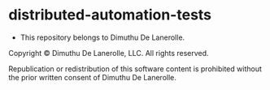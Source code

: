 # distributed-automation-tests

- This repository belongs to Dimuthu De Lanerolle. 

Copyright © Dimuthu De Lanerolle, LLC. All rights reserved.

Republication or redistribution of this software content is prohibited without the prior written consent of Dimuthu De Lanerolle.
